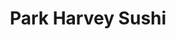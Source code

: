 ---
layout: place
title: "Park Harvey Sushi"
permalink: /oklahoma/oklahoma-city/park-harvey-sushi.html
stateAbbr: OK
stateName: Oklahoma
cityName: Oklahoma City
seo:
  name: "Park Harvey Sushi"
  type: Restaurant
  links: http://www.parkharveysushi.com/
description: "Looking for sushi in Oklahoma City, Oklahoma? Check out Park Harvey Sushi for a delightful Japanese dining experience. Enjoy a variety of sushi and other dis..."
place_id: ChIJPQN6zy4XsocRq38z02GWX4w
photos:
  - name: >-
      places/ChIJPQN6zy4XsocRq38z02GWX4w/photos/AeeoHcJlGXHkDvaF-ZGxuMe-GTeNR8eWQq1Q0bC56-UeRfPSfNawzAoC0Xzr1b2v-WfgamMnQpJZIGDC8EQaY4TdgE6BfrM9ejc1oYQQ1A1rrCIlE2m4kvFA8c9wyAoCaI8sE9WC3Zt-9xr5IWkbZtQZsc-M5tqTzo0wpuHXPzDHOyOiZLPKXC5ai1VSWZA8OIT_pA8ZYodH__oyBjxpddKqgYTeIELBdstDFysmPuAC-FGi9k8Nyasx82iW9kbjbkVYn1lRVn-eUNAAkZvlMECLOpxzDwtLYuCDh0F3p8dXmF5Khsr_bzCJrx2Io659M4XWDGIXgbQSncjlJliMTtqprYSwOODqogqElD4cR8nt7EECKfOnu3Xwe1qMPy0xl575kxWW44v-_qlF3WMYA965bLn2D7wh1w6r1Mn3LEIZSQk
    widthPx: 4032
    heightPx: 3024
    authorAttributions:
      - displayName: Brian
        uri: https://maps.google.com/maps/contrib/104464325102580349558
        photoUri: >-
          https://lh3.googleusercontent.com/a-/ALV-UjVZw7vFkp3giGjBGvlDd_VCRN1owQAqb_UUYnyWRwaZOZy1hTDK=s100-p-k-no-mo
    flagContentUri: >-
      https://www.google.com/local/imagery/report/?cb_client=maps_api_places.places_api&image_key=!1e10!2sCIHM0ogKEICAgID9iLWNcQ&hl=en-US
    googleMapsUri: >-
      https://www.google.com/maps/place//data=!3m4!1e2!3m2!1sCIHM0ogKEICAgID9iLWNcQ!2e10!4m2!3m1!1s0x87b2172ecf7a033d:0x8c5f9661d3337fab
  - name: >-
      places/ChIJPQN6zy4XsocRq38z02GWX4w/photos/AeeoHcJPGNkrEczdZQNv2E9ze8YAgOMmHWxUpFnRfh-_cJZN7k6k6j0MxmYuwvBXepWnyze0qZkFRxkpdb9s0JwiHm_vZmBMYap1H0o3Iz5Lt2GvgBYQJukYTZixtny78e3KOkqMWm8LHAjpBVj74uBjPiWV8O4uzJRBGhSTSFCX1SMcer9o0DMNrhZar0YeBZ51LqY_iKD12gdmVDK7x1fjgrUhQx5WNC9tidhjypz-hPnon_jm7VJxs3TxkBvcZ3ESspl2iSCJB7NqkDGLyRkOjDlFpnOovdmMPIH4bwM7MPMSdNl39K-tCllZZiXJeICpjYpuRI_yBpTE_PA17sD4bzf8cptR7O6vgf_pzMdRVej1fLfEC0-ZOuEEv7CrGIH20s3iOS5lFq172UqI-4lcZUK5f-9LM0I9x0P9PSpeupOy4B0G
    widthPx: 4032
    heightPx: 3024
    authorAttributions:
      - displayName: Hector Laya
        uri: https://maps.google.com/maps/contrib/115858782213059709071
        photoUri: >-
          https://lh3.googleusercontent.com/a-/ALV-UjXw9HOOSEW1S5vyIyujz1zsrnUipSjtvt0q0DyP7zp8dXOJ2iXu=s100-p-k-no-mo
    flagContentUri: >-
      https://www.google.com/local/imagery/report/?cb_client=maps_api_places.places_api&image_key=!1e10!2sCIHM0ogKEICAgIDkh9H6vwE&hl=en-US
    googleMapsUri: >-
      https://www.google.com/maps/place//data=!3m4!1e2!3m2!1sCIHM0ogKEICAgIDkh9H6vwE!2e10!4m2!3m1!1s0x87b2172ecf7a033d:0x8c5f9661d3337fab
  - name: >-
      places/ChIJPQN6zy4XsocRq38z02GWX4w/photos/AeeoHcJhDy9-SaiDuGNzE-7mHEhziZhUx1nx8eh3loZmRBSG9tZ_m2fGC8kKviLyHsqItf9vokwulQVHIpRsSgkGh8p2x69tEWzKOcPCflpEz6Z7K6K3EIc9rYKP44Cb27gxGCzqb5rUC8NUh7Wkqwhvh4OnoE8ZZz2u6OtgpYHr_R1hz8PcH-t6vzRMklzOB1XMAFF7Zkjx1jtc9Bgm3YnBMSclMPXzd4-zlkboTpEXb0bIyMqSzJdnf2_5RE3x2oMxVCUNORPl3tvVlf6_kXLIvCom2-d8GTXPeAvrY02InSW6D_mHgYXbqreLHCQg1AZOpdP1ApWObplIMsi0dxa0VRvVQ-zGAJRTBBPtCTmiHJnpKU0RThYr-5SVIVRxjOTPZ1cOF_jp6csZMOnozSZzz1vqdrVck5b73Jb58f1eAw
    widthPx: 3024
    heightPx: 4032
    authorAttributions:
      - displayName: Victoria Parnell
        uri: https://maps.google.com/maps/contrib/117305673189760098947
        photoUri: >-
          https://lh3.googleusercontent.com/a-/ALV-UjXn_0QvL9NBdmmUcIgs99LXRfKkW4OoQg9SccrhOWbLiQLNLnaL0g=s100-p-k-no-mo
    flagContentUri: >-
      https://www.google.com/local/imagery/report/?cb_client=maps_api_places.places_api&image_key=!1e10!2sCIHM0ogKEICAgMCIjZK5VA&hl=en-US
    googleMapsUri: >-
      https://www.google.com/maps/place//data=!3m4!1e2!3m2!1sCIHM0ogKEICAgMCIjZK5VA!2e10!4m2!3m1!1s0x87b2172ecf7a033d:0x8c5f9661d3337fab
  - name: >-
      places/ChIJPQN6zy4XsocRq38z02GWX4w/photos/AeeoHcJtHyvMXve5dqWFRQmEh4obtZLPeKxYrgkZM_Rx62jahLjbat1gh1f2xJvKVgTtMOpyVv5r2SuqiB65v2uljFRcpTWL1D5oSzrcUMUlixcMLvA0qYOcvPlArjW61obkhtm6LFzO-mf5LCAinCpkphSITLhoR3ji2J6ekGJgRu80FHGEA5WVwLqrPmhvQpoj2RUWjpMKHAWgZE_PodRSbWjzYfhwkkYareAoFw50mznc-vghPnbk0CVrqakKycmVYB3r-si1RNOcjFyKKCVmtq89eruZkgpWwNazXKBk1cM17zZnzyIHMfKuPkhfvUTG9f1LRPD5DEO7sEmkS2dOCl4m5rtE-9fwyHWSQ9PMkQmjZ4dLP3lKS71yp74Jc4e3CnAWxRsm4xkLr_tLYizfm4ICAPkhGssgzcPRLRxPNPQ
    widthPx: 3000
    heightPx: 4000
    authorAttributions:
      - displayName: William Sunken
        uri: https://maps.google.com/maps/contrib/115744976172962395513
        photoUri: >-
          https://lh3.googleusercontent.com/a/ACg8ocKH9b0jAjdKKLhKo0f70dS6wFEzZAGx6bhbAyLIcFoV_iyR_Q=s100-p-k-no-mo
    flagContentUri: >-
      https://www.google.com/local/imagery/report/?cb_client=maps_api_places.places_api&image_key=!1e10!2sCIHM0ogKEICAgICe9ujRSw&hl=en-US
    googleMapsUri: >-
      https://www.google.com/maps/place//data=!3m4!1e2!3m2!1sCIHM0ogKEICAgICe9ujRSw!2e10!4m2!3m1!1s0x87b2172ecf7a033d:0x8c5f9661d3337fab
  - name: >-
      places/ChIJPQN6zy4XsocRq38z02GWX4w/photos/AeeoHcJgWtVKG_E6E9u-UztHpCEK5u1Ek-IR5ETVTvswHrZTKGrajmfJum-ynE2nqC7Hr-DSnr1PBw8zQkP1CzP-vKs3gcX7mspXdfSI55SJ1XjCowDSMSNM6QP7f-XLiDXilUhEO3MB99b6ZlLH2xiM6z-LmjrIPeitRcnz3ccZLeqjWL0ZFKfULYhX6f-iwuYDsdZ1HBarOxvc_x_t3e6njWecgMdbFEbA4x_NjyOEmwtMCpz-wXaZSNNk90SW06_q10_gnh7G6reiWX71tCsc5nbyUX9aqmIy_CvrMolN_ubtwS3lMusnJf8zCHVCfE9Jl-Qzpgs9djErYUgdb781DzfA3YYY27J9CcPKnhmF5FmABGWf947p3B8SjsEYB3OYyyDSqrMM_CxXfbU2StsPLpFQe5l8ZY4_4gy7b0w3BW25T_d8
    widthPx: 2268
    heightPx: 4032
    authorAttributions:
      - displayName: mrsC
        uri: https://maps.google.com/maps/contrib/117716352237725247285
        photoUri: >-
          https://lh3.googleusercontent.com/a-/ALV-UjVzT3P62kw7S5BMGma_s3NhowdI0SEABRsocAnZjL9GPniy-hUW=s100-p-k-no-mo
    flagContentUri: >-
      https://www.google.com/local/imagery/report/?cb_client=maps_api_places.places_api&image_key=!1e10!2sCIHM0ogKEICAgIDR2cPb4QE&hl=en-US
    googleMapsUri: >-
      https://www.google.com/maps/place//data=!3m4!1e2!3m2!1sCIHM0ogKEICAgIDR2cPb4QE!2e10!4m2!3m1!1s0x87b2172ecf7a033d:0x8c5f9661d3337fab
  - name: >-
      places/ChIJPQN6zy4XsocRq38z02GWX4w/photos/AeeoHcL7WNDhGRAcRW8BU4v5DWwxohz-BGa9saGwF5Yue7FZUimjp6fhQQW38co7QingzL3OxHknZ0xqrC4ugz4yOCQi4RC7UKqX2fUndnJspQSkixub5GR82Mj93TIR0FBJeHcQHemt4zvKMM32XrSQf7nEPjvRhp19gxbPRMIQCNAZ_UzPd0XiJ3l1XVi0Qx4NuIdfW97f2jGIvj89x2B1XPQYxAUkTt40zVy2nnC1Lgvrl9-_FZ90ZbJHdQjILekQ-sIQfF-6Bhejz7q7b69NYllOE8ue3lIBaCVs2HQ2n2AXY6w7xnyjvDfftLWsmzh26pQ4m3woRNgQ__ibb4OV8rTyXs_LrVg-5J_aC7w_e5iCxR2u0ubVgNfrIbSUkN7S76naKtfYvwWs9UKkYLrdBdaN7m1k24DRzaGqYsUWlX0y1GU
    widthPx: 4032
    heightPx: 1960
    authorAttributions:
      - displayName: Michael Kinney Media
        uri: https://maps.google.com/maps/contrib/115577594184863018153
        photoUri: >-
          https://lh3.googleusercontent.com/a-/ALV-UjUpdrz_h4DKqeKKdHOU4pyh4sxpVlO5G8OtTW590iqm7nkKiGY=s100-p-k-no-mo
    flagContentUri: >-
      https://www.google.com/local/imagery/report/?cb_client=maps_api_places.places_api&image_key=!1e10!2sCIHM0ogKEICAgICU-IvCmgE&hl=en-US
    googleMapsUri: >-
      https://www.google.com/maps/place//data=!3m4!1e2!3m2!1sCIHM0ogKEICAgICU-IvCmgE!2e10!4m2!3m1!1s0x87b2172ecf7a033d:0x8c5f9661d3337fab
  - name: >-
      places/ChIJPQN6zy4XsocRq38z02GWX4w/photos/AeeoHcJ5JvkbWTXg7Cpl48VhA3D4yUrM1ZiE1IipjHstU512DHIj9uJK_lHsLuKl51R-1_cA8E08aXOpsuCG0kSraRdbWUOulDCGiCM4OC7UsztNRd5Sql8BNBOQ51RumFWvumsfNGds3lb3nd1ksiyq8fVbGJOsDtO9bwqLg8a0of7Wclz5ZeBqOPvcelv0MBH1uDaOtLqVU5rrefhF1f5gyzreDEGq9xDhrSYbeFFgLaCUkSXp8xa6zn0VU_AnUggLGSYIyoCTdx99n541z-dPMImJeA8jxyr5xAkQ7i3Px1P7ZAuPQrc7cXm21quMOqKY2s77w3Hil3OwAgRN9VEubXgsBi3Ad3YmLLyvHPaL3PBrx0L6xN6ZzeOdpdZtYCuyT1e5T5H05BBT3OTUdgr6Ntlrsi2pmF2jh5nC3YNWb280iQ
    widthPx: 4000
    heightPx: 3000
    authorAttributions:
      - displayName: Rhea Haas
        uri: https://maps.google.com/maps/contrib/109656526619261855962
        photoUri: >-
          https://lh3.googleusercontent.com/a-/ALV-UjWjuTqfVPoAntudTFcCy46wqB6NFyhcXjfWoC1ZjsXpH_4WLrikaQ=s100-p-k-no-mo
    flagContentUri: >-
      https://www.google.com/local/imagery/report/?cb_client=maps_api_places.places_api&image_key=!1e10!2sCIHM0ogKEICAgIDp15uZFA&hl=en-US
    googleMapsUri: >-
      https://www.google.com/maps/place//data=!3m4!1e2!3m2!1sCIHM0ogKEICAgIDp15uZFA!2e10!4m2!3m1!1s0x87b2172ecf7a033d:0x8c5f9661d3337fab
  - name: >-
      places/ChIJPQN6zy4XsocRq38z02GWX4w/photos/AeeoHcLOaOSqcDNnCjSnIWVq8lz7RZU4ep_3MjHirhqoZ7SKBWYzbYovgMhsI80qzFYTpIvyd-3gQOS1cFIjoz1bff-RJtskrxxbHxwp6fce-cSJ1g1yECzWSI_3DJcxmBPDMa6A4aO9sdqDgr8m09m2GYnm8FjS2PcUUvvXn8f20BQDm7jAosMFIhulaC1TyGPXE3vMXfOPmJK5fC19X7PfUspPbH2GJYCN4Twf70LTdkW2fBwHyQySK1uRutEJZ-SdCVbOPaYjML0G8e28dwmsVjiGkYEDE3Y-brOyPWFgGJ8xj3TpsiR4auB8VTn430vR5c-yXxIN0DePElauafjZLQ-UmaOvrauSgxVyIDBrif2CQ2_oWf83KEjBLgI7hrK6GWXkxhfOB2zQU36gZ5YCcFXCWIvuvyMz5cy9jJIDZCMnFQ
    widthPx: 4080
    heightPx: 3072
    authorAttributions:
      - displayName: dale murdock
        uri: https://maps.google.com/maps/contrib/101792659855794875150
        photoUri: >-
          https://lh3.googleusercontent.com/a-/ALV-UjUHpbQOApBV1XHtwnJnChgUQK-un3F94zPTni_FzSRzSiMw5l0w3Q=s100-p-k-no-mo
    flagContentUri: >-
      https://www.google.com/local/imagery/report/?cb_client=maps_api_places.places_api&image_key=!1e10!2sCIHM0ogKEICAgICOrL_FaA&hl=en-US
    googleMapsUri: >-
      https://www.google.com/maps/place//data=!3m4!1e2!3m2!1sCIHM0ogKEICAgICOrL_FaA!2e10!4m2!3m1!1s0x87b2172ecf7a033d:0x8c5f9661d3337fab
  - name: >-
      places/ChIJPQN6zy4XsocRq38z02GWX4w/photos/AeeoHcLEfoXGfwOo9GAskhNIu5OGavpnovv2Oefv8SXRhn4Az8lzsgcFTNJc9OtePDYp_yQozmb5ZbpWbwWPsGhLO8F4B0mDxDRWzMh0P8mgdf6cmVvP5GwkkBe5m3uDsNhYVQ0eqrH9YTTpoG4GkuuMF7z5edfog-nal8lCItTlI58QDWQDxiDTFeBZ3ndr2r-oTVsqBhiO1Ati4x8to6JvX8a2TtX2nq9433XDvQd62PJPaKD8c1La1G_UZ82LK1WorJKR6vucOl2axxwnbrZ1gzyC5Bl78GC8PF640ZA4KY_JkWJnvTUm8m8oi8uHOCEHEH6VpC0hodq5TWVqMuJEexMZ-KS36xgDfIdjMToTQBmmmpjRcOd_R02AVmiV_3_644YB2jGFm0QCsLv2zzUwU6Ei55jW9SVejH0PMccqftDfbZA
    widthPx: 2268
    heightPx: 4032
    authorAttributions:
      - displayName: Mr. Fixit
        uri: https://maps.google.com/maps/contrib/101107670041405020368
        photoUri: >-
          https://lh3.googleusercontent.com/a-/ALV-UjVjJ3OKLYxcQjpYTh7Jj1XDzOWJnllG4CpviQw7-yWe-2pWIjo0=s100-p-k-no-mo
    flagContentUri: >-
      https://www.google.com/local/imagery/report/?cb_client=maps_api_places.places_api&image_key=!1e10!2sCIHM0ogKEICAgICyjoKXjgE&hl=en-US
    googleMapsUri: >-
      https://www.google.com/maps/place//data=!3m4!1e2!3m2!1sCIHM0ogKEICAgICyjoKXjgE!2e10!4m2!3m1!1s0x87b2172ecf7a033d:0x8c5f9661d3337fab
  - name: >-
      places/ChIJPQN6zy4XsocRq38z02GWX4w/photos/AeeoHcL04UxtOYX3nDqi5RKiWvvWWwjbeeCBbOyyGZ9sgIeGHf8e628T4tNMFMZfjtrZ7x_XIzTtfw4hCVSB543ISwB_U3dZYk3fqXmiI44bz-Xjdw7f5HvrCvyHefW0NIfaUZUhF6cjnNraD1jZPo9KZDe0BeRjX0LaFujOkydthEnGK1ns1KN76nLKGSDQGVK0o54tILuzA0yfQaqbJZBkV0m3SdIu1zj-HYd8H5cTsNVGwhZQoEdeA994fIv5Hv9jI_2GcdeLxCdrRDWoI4_dA_WaZUi1eYp7D5eXtWY628J6jL1GPQItJlWt-ItBDT7bcrngYsHtn6nh25Lh71OfQHuNYXnWP86Dr2Uxz-FX_ynluTO5vv5GIxjwjRiMBzooFCD5pmEQ1DioazFzeGqdzSxD4VX90e_d_GMiRGanncTJeSc
    widthPx: 4080
    heightPx: 3072
    authorAttributions:
      - displayName: dale murdock
        uri: https://maps.google.com/maps/contrib/101792659855794875150
        photoUri: >-
          https://lh3.googleusercontent.com/a-/ALV-UjUHpbQOApBV1XHtwnJnChgUQK-un3F94zPTni_FzSRzSiMw5l0w3Q=s100-p-k-no-mo
    flagContentUri: >-
      https://www.google.com/local/imagery/report/?cb_client=maps_api_places.places_api&image_key=!1e10!2sCIHM0ogKEICAgICOrL_F_AE&hl=en-US
    googleMapsUri: >-
      https://www.google.com/maps/place//data=!3m4!1e2!3m2!1sCIHM0ogKEICAgICOrL_F_AE!2e10!4m2!3m1!1s0x87b2172ecf7a033d:0x8c5f9661d3337fab
address: '200 N Harvey Ave #100, Oklahoma City, OK 73102, USA'
street: '200 N Harvey Ave #100'
city: Oklahoma City
state: OK
zip: '73102'
country: USA
neighborhood: Central Oklahoma City
latitude: '35.469032'
longitude: '-97.517859'
accessibility_options:
  wheelchairAccessibleParking: true
  wheelchairAccessibleEntrance: true
  wheelchairAccessibleRestroom: true
  wheelchairAccessibleSeating: true
business_status: OPERATIONAL
name: Park Harvey Sushi
google_maps_links:
  directionsUri: >-
    https://www.google.com/maps/dir//''/data=!4m7!4m6!1m1!4e2!1m2!1m1!1s0x87b2172ecf7a033d:0x8c5f9661d3337fab!3e0
  placeUri: https://maps.google.com/?cid=10114968634996785067
  writeAReviewUri: >-
    https://www.google.com/maps/place//data=!4m3!3m2!1s0x87b2172ecf7a033d:0x8c5f9661d3337fab!12e1
  reviewsUri: >-
    https://www.google.com/maps/place//data=!4m4!3m3!1s0x87b2172ecf7a033d:0x8c5f9661d3337fab!9m1!1b1
  photosUri: >-
    https://www.google.com/maps/place//data=!4m3!3m2!1s0x87b2172ecf7a033d:0x8c5f9661d3337fab!10e5
primary_type: Sushi Restaurant
opening_hours:
  regular: null
  current: null
secondary_opening_hours:
  regular:
    weekdayDescriptions: null
    type: null
  current:
    weekdayDescriptions: null
    type: null
phone: (405) 600-7575
price_level: PRICE_LEVEL_MODERATE
price_range: $10 &ndash; $20
rating: '4.3'
rating_count: 296
website: http://www.parkharveysushi.com/
reviews: null
parking_options: null
payment_options: null
allow_dogs: null
curbside_pickup: null
delivery: null
dine_in: null
good_for_children: null
good_for_groups: null
good_for_sports: null
live_music: null
menu_for_children: null
outdoor_seating: null
reservable: null
restroom: null
serves_beer: null
serves_breakfast: null
serves_brunch: null
serves_cocktails: null
serves_coffee: null
serves_dinner: null
serves_dessert: null
serves_lunch: null
serves_vegetarian_food: null
serves_wine: null
takeout: null
summary: null

---